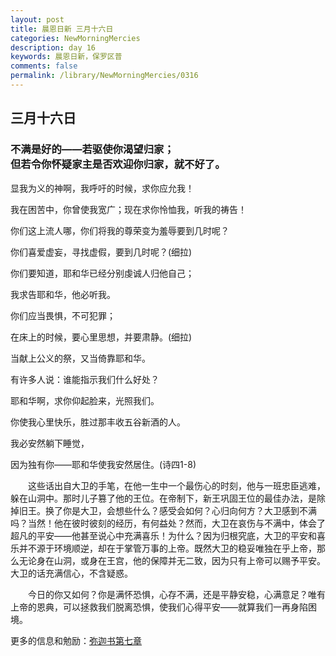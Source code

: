 ```yaml
---
layout: post
title: 晨恩日新 三月十六日
categories: NewMorningMercies
description: day 16
keywords: 晨恩日新，保罗区普
comments: false
permalink: /library/NewMorningMercies/0316
---
```


## 三月十六日

### 不满是好的——若驱使你渴望归家；<br> 但若令你怀疑家主是否欢迎你归家，就不好了。


显我为义的神啊，我呼吁的时候，求你应允我！

我在困苦中，你曾使我宽广；现在求你怜恤我，听我的祷告！

你们这上流人哪，你们将我的尊荣变为羞辱要到几时呢？

你们喜爱虚妄，寻找虚假，要到几时呢？(细拉)

你们要知道，耶和华已经分别虔诚人归他自己；

我求告耶和华，他必听我。

你们应当畏惧，不可犯罪；

在床上的时候，要心里思想，并要肃静。(细拉)

当献上公义的祭，又当倚靠耶和华。

有许多人说：谁能指示我们什么好处？

耶和华啊，求你仰起脸来，光照我们。

你使我心里快乐，胜过那丰收五谷新酒的人。

我必安然躺下睡觉，

因为独有你——耶和华使我安然居住。(诗四1-8)

&emsp;&emsp;这些话出自大卫的手笔，在他一生中一个最伤心的时刻，他与一班忠臣逃难，躲在山洞中。那时儿子篡了他的王位。在帝制下，新王巩固王位的最佳办法，是除掉旧王。换了你是大卫，会想些什么？感受会如何？心归向何方？大卫感到不满吗？当然！他在彼时彼刻的经历，有何益处？然而，大卫在哀伤与不满中，体会了超凡的平安——他甚至说心中充满喜乐！为什么？因为归根究底，大卫的平安和喜乐并不源于环境顺逆，却在于掌管万事的上帝。既然大卫的稳妥唯独在乎上帝，那么无论身在山洞，或身在王宫，他的保障并无二致，因为只有上帝可以赐予平安。大卫的话充满信心，不含疑惑。

&emsp;&emsp;今日的你又如何？你是满怀恐惧，心存不满，还是平静安稳，心满意足？唯有上帝的恩典，可以拯救我们脱离恐惧，使我们心得平安——就算我们一再身陷困境。

更多的信息和勉励：[弥迦书第七章](http://rcuv.hkbs.org.hk/CUNP1s/MIC/7/)